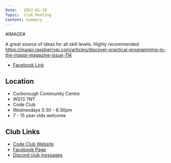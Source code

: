 ```yaml
---
Date:   2022-01-29
Topic:  Club Meeting
Content: Summary
---
```

#IMAGE#

A great source of ideas for all skill levels.  Highly recommended https://magpi.raspberrypi.com/articles/discover-practical-programming-in-the-magpi-magazine-issue-114

* [Facebook Link](https://www.facebook.com/1481985248595237/posts/4560747080719023/)

## Location

* Curborough Community Centre
* WS13 7NY
* Code Club
* Wednesdays 5:30 - 6:30pm
* 7 - 15 year olds welcome

## Club Links

* [Code Club Website](https://lichfield-code-club.github.io/)
* [Facebook Page](https://www.facebook.com/LichfieldCoders)
* [Discord club messages](https://discord.gg/szz6xGK)
